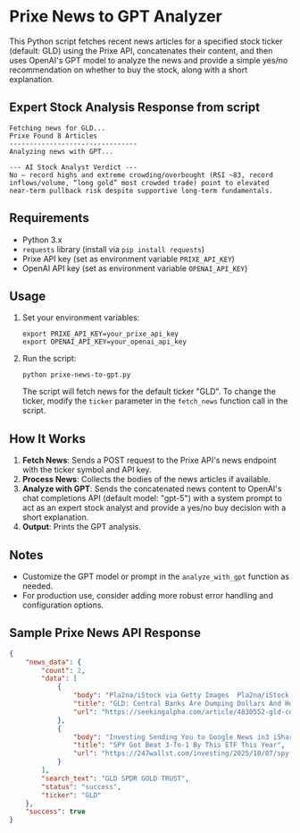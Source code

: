 # Prixe News to GPT Analyzer

This Python script fetches recent news articles for a specified stock ticker (default: GLD) using the Prixe API, concatenates their content, and then uses OpenAI's GPT model to analyze the news and provide a simple yes/no recommendation on whether to buy the stock, along with a short explanation.

## Expert Stock Analysis Response from script

```
Fetching news for GLD...
Prixe Found 8 Articles
--------------------------------
Analyzing news with GPT...

--- AI Stock Analyst Verdict ---
No — record highs and extreme crowding/overbought (RSI ~83, record inflows/volume, “long gold” most crowded trade) point to elevated near-term pullback risk despite supportive long-term fundamentals.
```

## Requirements

- Python 3.x
- `requests` library (install via `pip install requests`)
- Prixe API key (set as environment variable `PRIXE_API_KEY`)
- OpenAI API key (set as environment variable `OPENAI_API_KEY`)

## Usage

1. Set your environment variables:
   ```
   export PRIXE_API_KEY=your_prixe_api_key
   export OPENAI_API_KEY=your_openai_api_key
   ```

2. Run the script:
   ```
   python prixe-news-to-gpt.py
   ```

   The script will fetch news for the default ticker "GLD". To change the ticker, modify the `ticker` parameter in the `fetch_news` function call in the script.

## How It Works

1. **Fetch News**: Sends a POST request to the Prixe API's news endpoint with the ticker symbol and API key.
2. **Process News**: Collects the bodies of the news articles if available.
3. **Analyze with GPT**: Sends the concatenated news content to OpenAI's chat completions API (default model: "gpt-5") with a system prompt to act as an expert stock analyst and provide a yes/no buy decision with a short explanation.
4. **Output**: Prints the GPT analysis.

## Notes

- Customize the GPT model or prompt in the `analyze_with_gpt` function as needed.
- For production use, consider adding more robust error handling and configuration options.


## Sample Prixe News API Response

```json
{
    "news_data": {
        "count": 2,
        "data": [
            {
                "body": "Pla2na/iStock via Getty Images  Pla2na/iStock via Getty Images $4,250. An impressive number on a chart, a number that makes most of us celebrate (or at least those who had the foresight to buy gold some time ago). Applause, we This article was written by Analyst’s Disclosure:I/we have a beneficial long position in the shares of GLD either through stock ownership, options, or other derivatives.I wrote this article myself, and it expresses my own opinions. I am not receiving compensation for it (other than from Seeking Alpha). I have no business relationship with any company whose stock is mentioned in this article. Seeking Alpha's Disclosure:Past performance is no guarantee of future results. No recommendation or advice is being given as to whether any investment is suitable for a particular investor. Any views or opinions expressed above may not reflect those of Seeking Alpha as a whole. Seeking Alpha is not a licensed securities dealer, broker or US investment adviser or investment bank. Our analysts are third party authors that include both professional investors and individual investors who may not be licensed or certified by any institute or regulatory body. Download app Contact us",
                "title": "GLD: Central Banks Are Dumping Dollars And HoardingGold- Strong Buy",
                "url": "https://seekingalpha.com/article/4830552-gld-central-banks-are-dumping-dollars-and-hoarding-gold-strong-buy"
            },
            {
                "body": "Investing Sending You to Google News in3 iShares Gold Trust ETF (NYSEARCA:IAU)had significantly outperformedSPDR S&P 500 ETF Trust (NYSEARCA:SPY)this year.While SPY has posted impressive gains of nearly 15% year-to-date—making this a stronger-than-average year for the S&P 500 with almost three months remaining—gold spot prices have made iShares Gold Trust a better investment so far in 2025. Spot gold prices have been explosive this year and have trounced even big-name tech stocks likeNvidia (NASDAQ:NVDA)year-to-date. For the long-term, cost-conscious investor,iShares Gold Trust ETFis a great bet. It has $61.5 billion in total assets and low fees at just 0.25%, or $25 per $10,000. Each share of IAU constitutes a fractional undivided interest in physical gold held in secure vaults by JPMorgan Chase Bank as the custodian. The gold is allocated, meaning it is specifically identified and held in the name of the trust. It’s ideal for investors who want direct gold price exposure without the hassle of buying, storing, or insuring bullion. IAU may not even be at its peak potential, as trends say that gold is set to continue going up. As of this writing, gold broke through $4,000/oz.",
                "title": "SPY Got Beat 3-To-1 By This ETF This Year",
                "url": "https://247wallst.com/investing/2025/10/07/spy-got-beat-3-to-1-by-this-etf-this-year/"
            }
        ],
        "search_text": "GLD SPDR GOLD TRUST",
        "status": "success",
        "ticker": "GLD"
    },
    "success": true
}
```
